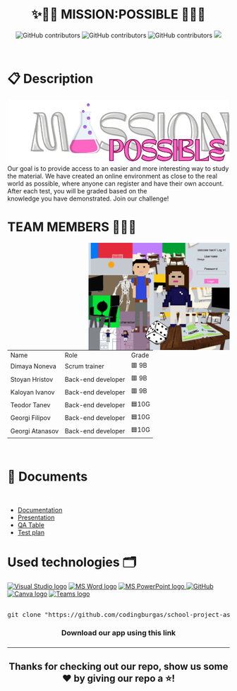 <h1 align="center">✨👨‍🎓 MISSION:POSSIBLE 👩‍🎓✨ </h1>
<p align = "center">
<img alt="GitHub contributors" src="https://img.shields.io/github/contributors/codingburgas/school-project-assignment-mission-possible?style=flat-square">
  <img alt="GitHub contributors" src="https://img.shields.io/github/repo-size/codingburgas/school-project-assignment-mission-possible?style=flat-square">
  <img alt="GitHub contributors" src="https://img.shields.io/github/last-commit/codingburgas/school-project-assignment-mission-possible?style=flat-square">
<img src="https://img.shields.io/github/languages/count/codingburgas/school-project-assignment-mission-possible?style=flat-square">
</p><br>

<h1 align="left">📋 Description </h1>
<img align="right" src="./game/images/logo.png">
<p align="left">Our goal is to provide access to an easier and more interesting way to study the material. We have created an online environment as close to the real world as possible, where anyone can register and have their own account. After each test, you will be graded based on the<br> knowledge you have demonstrated. Join our challenge!</p>

<h1 align="left">TEAM MEMBERS 👨🏻‍💻</h1>
<table >
  
  <tr>
    <td>Name</td>
    <td>Role</td>
    <td>Grade</td>
  </tr> <img align="right" src="./game/images/readmeImage.png">
  <tr>
    <td> Dimaya Noneva</td>
    <td>Scrum trainer</td>
    <td>🟥 9B</td>
  </tr>
  <tr>
    <td>Stoyan Hristov</td>
    <td>Back-end developer</td>
    <td>🟥 9B</td>
  </tr>
  <tr>
    <td>Kaloyan Ivanov</td>
    <td>Back-end developer</td>
    <td>🟥 9B</td>
  </tr>
  <tr>
    <td>Teodor Tanev</td>
    <td>Back-end developer</td>
    <td>🟦10G</td>
  </tr>
  <tr>
    <td>Georgi Filipov</td>
    <td>Back-end developer</td>
    <td>🟦10G</td>
  </tr>
  <tr>
    <td>Georgi Atanasov</td></td>
    <td>Back-end developer</td>
    <td>🟦10G</td>
  </tr>
  
</table><br>

<h1 align="left">📃 Documents</h1><br>
  <ul align="left" >
   
<li><a href="https://codingburgas-my.sharepoint.com/:w:/g/personal/dhnoneva22_codingburgas_bg/EZJRnu26mZ5LoxX7GJjfS9YB1BK8uydH1JXD5eyg4VBo2A?e=csjw0j">Documentation</a></li>
<li><a href="https://codingburgas-my.sharepoint.com/:p:/g/personal/dhnoneva22_codingburgas_bg/EfA3q-Ddc4tNoLweKRmC1iQBECIOqJZStSbBoIR4jxY5xw?e=E0vgIQ">Presentation</a></li>
<li><a href="https://codingburgas-my.sharepoint.com/:x:/g/personal/dhnoneva22_codingburgas_bg/Ea1qthjGaGhIpqQ1dznEQ6sB0v6BbABtLahBSBz2VEQiuA?e=zvd6yx">QA Table</a></li>    
<li><a href="https://codingburgas-my.sharepoint.com/:w:/g/personal/dhnoneva22_codingburgas_bg/EYB9qNf9FXxBtVt5bBd8pp8BxT9OOprVfn3NchKvZPU3pw?e=MUFeZC">Test plan</a></li>  
  </ul>


  <h1 align="left">Used technologies 🗂</h1>
<p align="left">
    <a href="https://code.visualstudio.com/"><img src="https://upload.wikimedia.org/wikipedia/commons/thumb/5/59/Visual_Studio_Icon_2019.svg/2060px-Visual_Studio_Icon_2019.svg.png" alt="Visual Studio logo" width=48px/></a>
   <a href="https://www.microsoft.com/en-ww/microsoft-365/word"><img src="https://img.icons8.com/fluency/48/000000/microsoft-word-2019.png" alt="MS Word logo" width=48px /></a>
  <a href="https://www.microsoft.com/en-us/microsoft-365/powerpoint"><img src="https://img.icons8.com/fluency/48/000000/microsoft-powerpoint-2019.png" alt="MS PowerPoint logo" width=48px />
  <a href="https://git-scm.com/"><img src="https://cdn-icons-png.flaticon.com/512/25/25231.png" alt="GitHub" heigh=48px width=48px/></a>
 <a href="https://www.canva.com/help/transparent-background/"><img src="https://www.edigitalagency.com.au/wp-content/uploads/Canva-logo-png-circle-full-colour-white-font.png" alt="Canva logo"  width=48px/></a>
 <a href="https://teams.microsoft.com/_?culture=en-us&country=us#/conversations/19:b01cf915e57b430ea93ab780c4f6b6dc@thread.v2?ctx=chat"><img src="https://upload.wikimedia.org/wikipedia/commons/thumb/c/c9/Microsoft_Office_Teams_%282018%E2%80%93present%29.svg/2203px-Microsoft_Office_Teams_%282018%E2%80%93present%29.svg.png" alt="Teams logo" width=48px/></a><br><br>
 


   
<pre align="center">git clone "https://github.com/codingburgas/school-project-assignment-mission-possible.git"</pre>
<h3 align="center"> Download our app using this link<h3>
<hr>
<h2 align="center">Thanks for checking out our repo, show us some ❤️ by giving our repo a ⭐️!</h2>

   
 
